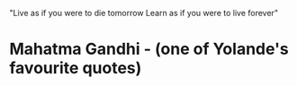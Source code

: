 "Live as if you were to die tomorrow
Learn as if you were to live forever"
# Mahatma Gandhi - (one of Yolande's favourite quotes)
